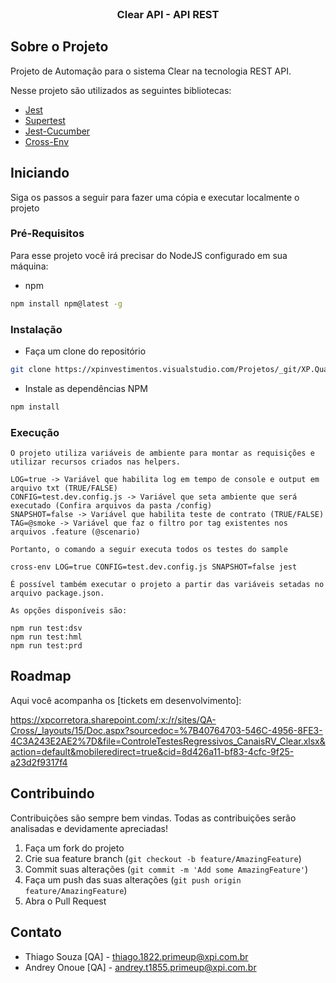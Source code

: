 <!-- PROJECT LOGO -->
<br />
<p align="center">
  <h3 align="center">Clear API - API REST</h3>

<!-- ABOUT THE PROJECT -->
## Sobre o Projeto

Projeto de Automação para o sistema Clear na tecnologia REST API.

Nesse projeto são utilizados as seguintes bibliotecas:

* [Jest](https://jestjs.io/)
* [Supertest](https://github.com/visionmedia/supertest)
* [Jest-Cucumber](https://github.com/bencompton/jest-cucumber)
* [Cross-Env](https://github.com/kentcdodds/cross-env)

<!-- GETTING STARTED -->

## Iniciando

Siga os passos a seguir para fazer uma cópia e executar localmente o projeto

### Pré-Requisitos

Para esse projeto você irá precisar do NodeJS configurado em sua máquina: 
* npm
```sh
npm install npm@latest -g
```

<!-- INSTALLATION -->
### Instalação
 
*  Faça um clone do repositório
```sh
git clone https://xpinvestimentos.visualstudio.com/Projetos/_git/XP.Quality.Clear.IntegratedTests
```
* Instale as dependências NPM
```sh
npm install
```
<!-- RUNNING -->
### Execução

```
O projeto utiliza variáveis de ambiente para montar as requisições e utilizar recursos criados nas helpers.

LOG=true -> Variável que habilita log em tempo de console e output em arquivo txt (TRUE/FALSE) 
CONFIG=test.dev.config.js -> Variável que seta ambiente que será executado (Confira arquivos da pasta /config)
SNAPSHOT=false -> Variável que habilita teste de contrato (TRUE/FALSE)
TAG=@smoke -> Variável que faz o filtro por tag existentes nos arquivos .feature (@scenario)

Portanto, o comando a seguir executa todos os testes do sample

cross-env LOG=true CONFIG=test.dev.config.js SNAPSHOT=false jest

É possível também executar o projeto a partir das variáveis setadas no arquivo package.json.

As opções disponíveis são:

npm run test:dsv
npm run test:hml
npm run test:prd
```

<!-- ROADMAP -->
## Roadmap

Aqui você acompanha os [tickets em desenvolvimento]: 

https://xpcorretora.sharepoint.com/:x:/r/sites/QA-Cross/_layouts/15/Doc.aspx?sourcedoc=%7B40764703-546C-4956-8FE3-4C3A243E2AE2%7D&file=ControleTestesRegressivos_CanaisRV_Clear.xlsx&action=default&mobileredirect=true&cid=8d426a11-bf83-4cfc-9f25-a23d2f9317f4

<!-- CONTRIBUTING -->
## Contribuindo

Contribuições são sempre bem vindas. Todas as contribuições serão analisadas e devidamente apreciadas!

1. Faça um fork do projeto
2. Crie sua feature branch (`git checkout -b feature/AmazingFeature`)
3. Commit suas alterações (`git commit -m 'Add some AmazingFeature'`)
4. Faça um push das suas alterações (`git push origin feature/AmazingFeature`)
5. Abra o Pull Request

<!-- CONTATO -->
## Contato

* Thiago Souza [QA] - thiago.1822.primeup@xpi.com.br
* Andrey Onoue [QA] - andrey.t1855.primeup@xpi.com.br